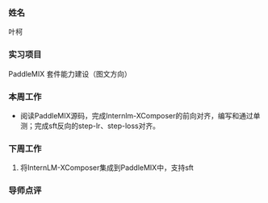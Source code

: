 ### 姓名

叶柯

### 实习项目

PaddleMIX 套件能力建设（图文方向）

### 本周工作

+ 阅读PaddleMIX源码，完成Internlm-XComposer的前向对齐，编写和通过单测；完成sft反向的step-lr、step-loss对齐。

### 下周工作

1. 将InternLM-XComposer集成到PaddleMIX中，支持sft

### 导师点评